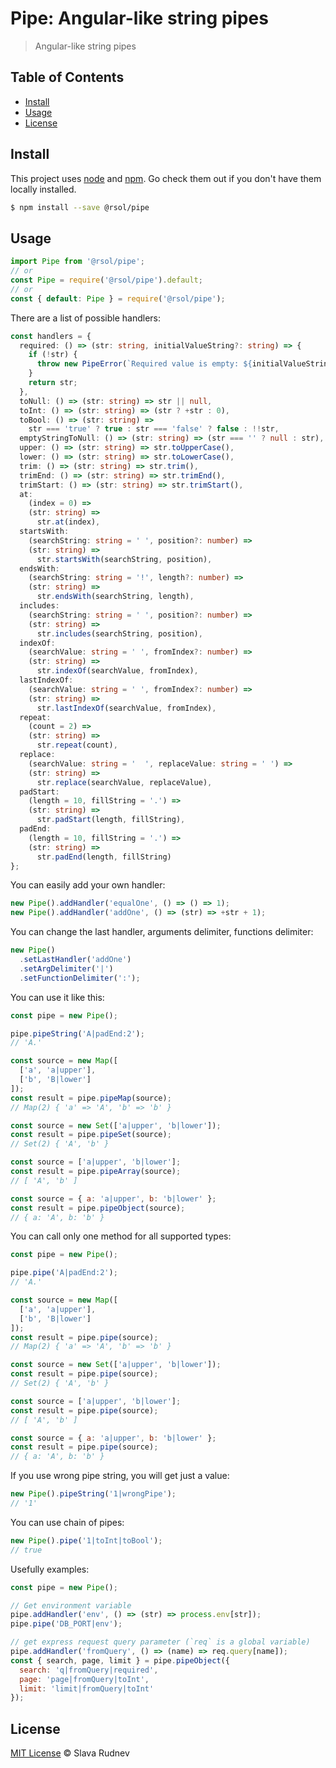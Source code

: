 # Pipe: Angular-like string pipes

> Angular-like string pipes

## Table of Contents

- [Install](#install)
- [Usage](#usage)
- [License](#license)

## Install

This project uses [node](http://nodejs.org) and [npm](https://npmjs.com). Go check them out if you don't have them locally installed.

```bash
$ npm install --save @rsol/pipe
```

## Usage

```js
import Pipe from '@rsol/pipe';
// or
const Pipe = require('@rsol/pipe').default;
// or
const { default: Pipe } = require('@rsol/pipe');
```

There are a list of possible handlers:

```ts
const handlers = {
  required: () => (str: string, initialValueString?: string) => {
    if (!str) {
      throw new PipeError(`Required value is empty: ${initialValueString}`);
    }
    return str;
  },
  toNull: () => (str: string) => str || null,
  toInt: () => (str: string) => (str ? +str : 0),
  toBool: () => (str: string) =>
    str === 'true' ? true : str === 'false' ? false : !!str,
  emptyStringToNull: () => (str: string) => (str === '' ? null : str),
  upper: () => (str: string) => str.toUpperCase(),
  lower: () => (str: string) => str.toLowerCase(),
  trim: () => (str: string) => str.trim(),
  trimEnd: () => (str: string) => str.trimEnd(),
  trimStart: () => (str: string) => str.trimStart(),
  at:
    (index = 0) =>
    (str: string) =>
      str.at(index),
  startsWith:
    (searchString: string = ' ', position?: number) =>
    (str: string) =>
      str.startsWith(searchString, position),
  endsWith:
    (searchString: string = '!', length?: number) =>
    (str: string) =>
      str.endsWith(searchString, length),
  includes:
    (searchString: string = ' ', position?: number) =>
    (str: string) =>
      str.includes(searchString, position),
  indexOf:
    (searchValue: string = ' ', fromIndex?: number) =>
    (str: string) =>
      str.indexOf(searchValue, fromIndex),
  lastIndexOf:
    (searchValue: string = ' ', fromIndex?: number) =>
    (str: string) =>
      str.lastIndexOf(searchValue, fromIndex),
  repeat:
    (count = 2) =>
    (str: string) =>
      str.repeat(count),
  replace:
    (searchValue: string = '  ', replaceValue: string = ' ') =>
    (str: string) =>
      str.replace(searchValue, replaceValue),
  padStart:
    (length = 10, fillString = '.') =>
    (str: string) =>
      str.padStart(length, fillString),
  padEnd:
    (length = 10, fillString = '.') =>
    (str: string) =>
      str.padEnd(length, fillString)
};
```

You can easily add your own handler:

```js
new Pipe().addHandler('equalOne', () => () => 1);
new Pipe().addHandler('addOne', () => (str) => +str + 1);
```

You can change the last handler, arguments delimiter, functions delimiter:

```js
new Pipe()
  .setLastHandler('addOne')
  .setArgDelimiter('|')
  .setFunctionDelimiter(':');
```

You can use it like this:

```js
const pipe = new Pipe();

pipe.pipeString('A|padEnd:2');
// 'A.'

const source = new Map([
  ['a', 'a|upper'],
  ['b', 'B|lower']
]);
const result = pipe.pipeMap(source);
// Map(2) { 'a' => 'A', 'b' => 'b' }

const source = new Set(['a|upper', 'b|lower']);
const result = pipe.pipeSet(source);
// Set(2) { 'A', 'b' }

const source = ['a|upper', 'b|lower'];
const result = pipe.pipeArray(source);
// [ 'A', 'b' ]

const source = { a: 'a|upper', b: 'b|lower' };
const result = pipe.pipeObject(source);
// { a: 'A', b: 'b' }
```

You can call only one method for all supported types:

```js
const pipe = new Pipe();

pipe.pipe('A|padEnd:2');
// 'A.'

const source = new Map([
  ['a', 'a|upper'],
  ['b', 'B|lower']
]);
const result = pipe.pipe(source);
// Map(2) { 'a' => 'A', 'b' => 'b' }

const source = new Set(['a|upper', 'b|lower']);
const result = pipe.pipe(source);
// Set(2) { 'A', 'b' }

const source = ['a|upper', 'b|lower'];
const result = pipe.pipe(source);
// [ 'A', 'b' ]

const source = { a: 'a|upper', b: 'b|lower' };
const result = pipe.pipe(source);
// { a: 'A', b: 'b' }
```

If you use wrong pipe string, you will get just a value:

```js
new Pipe().pipeString('1|wrongPipe');
// '1'
```

You can use chain of pipes:

```js
new Pipe().pipe('1|toInt|toBool');
// true
```

Usefully examples:

```js
const pipe = new Pipe();

// Get environment variable
pipe.addHandler('env', () => (str) => process.env[str]);
pipe.pipe('DB_PORT|env');

// get express request query parameter (`req` is a global variable)
pipe.addHandler('fromQuery', () => (name) => req.query[name]);
const { search, page, limit } = pipe.pipeObject({
  search: 'q|fromQuery|required',
  page: 'page|fromQuery|toInt',
  limit: 'limit|fromQuery|toInt'
});
```

## License

[MIT License](https://opensource.org/licenses/MIT) © Slava Rudnev
